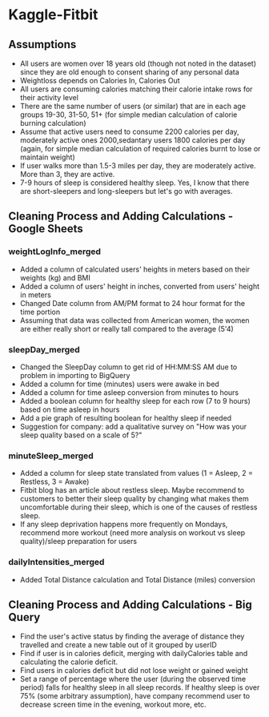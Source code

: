 # Kaggle-Fitbit

## Assumptions
* All users are women over 18 years old (though not noted in the dataset) since they are old enough to consent sharing of any personal data
* Weightloss depends on Calories In, Calories Out
* All users are consuming calories matching their calorie intake rows for their activity level
* There are the same number of users (or similar) that are in each age groups 19-30, 31-50, 51+ (for simple median calculation of calorie burning calculation)
* Assume that active users need to consume 2200 calories per day, moderately active ones 2000,sedantary users 1800 calories per day (again, for simple median calculation of required calories burnt to lose or maintain weight)
* If user walks more than 1.5-3 miles per day, they are moderately active. More than 3, they are active.
* 7-9 hours of sleep is considered healthy sleep. Yes, I know that there are short-sleepers and long-sleepers but let's go with averages.

## Cleaning Process and Adding Calculations - Google Sheets

### weightLogInfo_merged
* Added a column of calculated users' heights in meters based on their weights (kg) and BMI
* Added a column of users' height in inches, converted from users' height in meters
* Changed Date column from AM/PM format to 24 hour format for the time portion
* Assuming that data was collected from American women, the women are either really short or really tall compared to the average (5'4)

### sleepDay_merged
* Changed the SleepDay column to get rid of HH:MM:SS AM due to problem in importing to BigQuery
* Added a column for time (minutes) users were awake in bed
* Added a column for time asleep conversion from minutes to hours
* Added a boolean column for healthy sleep for each row (7 to 9 hours) based on time asleep in hours
* Add a pie graph of resulting boolean for healthy sleep if needed
* Suggestion for company: add a qualitative survey on "How was your sleep quality based on a scale of 5?"

### minuteSleep_merged
* Added a column for sleep state translated from values (1 = Asleep, 2 = Restless, 3 = Awake)
* Fitbit blog has an article about restless sleep. Maybe recommend to customers to better their sleep quality by changing what makes them uncomfortable during their sleep, which is one of the causes of restless sleep.
* If any sleep deprivation happens more frequently on Mondays, recommend more workout (need more analysis on workout vs sleep quality)/sleep preparation for users

### dailyIntensities_merged
* Added Total Distance calculation and Total Distance (miles) conversion

## Cleaning Process and Adding Calculations - Big Query
* Find the user's active status by finding the average of distance they travelled and create a new table out of it grouped by userID
* Find if user is in calories deficit, merging with dailyCalories table and calculating the calorie deficit.
* Find users in calories deficit but did not lose weight or gained weight
* Set a range of percentage where the user (during the observed time period) falls for healthy sleep in all sleep records. If healthy sleep is over 75% (some arbitrary assumption), have company recommend user to decrease screen time in the evening, workout more, etc.